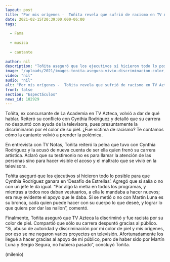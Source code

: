 ```yaml
---
layout: post
title: "Por mis orígenes -  Toñita revela que sufrió de racismo en TV Azteca"
date: 2021-02-15T20:39:00.000-06:00
tags:
  
  - Fama
  
  - musica
  
  - cantante
  
author: nil
description: "Toñita aseguró que los ejecutivos sí hicieron todo lo posible para que Cynthia Rodríguez ganara en ‘Desafío de Estrellas’; aseguró que fue discriminada por el color de piel y por sus orígenes en TV Azteca. "
image: "/uploads/2021/images-tonita-asegura-vivio-discriminacion-color_(1).jpg"
video: "nil"
audio: "nil"
alt: "Por mis orígenes -  Toñita revela que sufrió de racismo en TV Azteca"
front: false
section: "Espectáculos"
news_id: 182929
---
```


Toñita, ex concursante de La Academia en TV Azteca, volvió a dar de qué hablar. Reiteró su conflicto con Cynthia Rodríguez y detalló que su carrera no despuntó con ayuda de la televisora, pues presuntamente la discriminaron por el color de su piel. ¿Fue víctima de racismo? Te contamos cómo la cantante volvió a prender la polémica. 

En entrevista con TV Notas, Toñita reiteró la pelea que tuvo con Cynthia Rodríguez y la acusó de nueva cuenta de ser ella quien frenó su carrera artística. Aclaró que su testimonio no es para llamar la atención de las personas sino para hacer visible el acoso y el maltrato que se vivió en la televisora. 

Toñita aseguró que los ejecutivos sí hicieron todo lo posible para que Cynthia Rodríguez ganara en ‘Desafío de Estrellas’. Agregó que si salía o no con un jefe le da igual. 
“Por algo la metía en todos los programas, y mientras a todos nos daban vestuarios, a ella le mandaba a hacer nuevos; era muy evidente el apoyo que le daba. Si se metió o no con Martín Luna es su bronca, cada quien puede hacer con su cuerpo lo que deseé, y lograr lo que quiera por dar las nailon”, comentó. 

Finalmente, Toñita aseguró que TV Azteca la discriminó y fue racista por su color de piel. Compartió que sólo su carrera despuntó gracias al público. 
“Sí, abuso de autoridad y discriminación por mi color de piel y mis orígenes, por eso se me negaron varios proyectos en televisión. Afortunadamente los llegué a hacer gracias al apoyo de mi público, pero de haber sido por Martín Luna y Sergio Segura, no hubiera pasado”, concluyó Toñita.

(milenio)